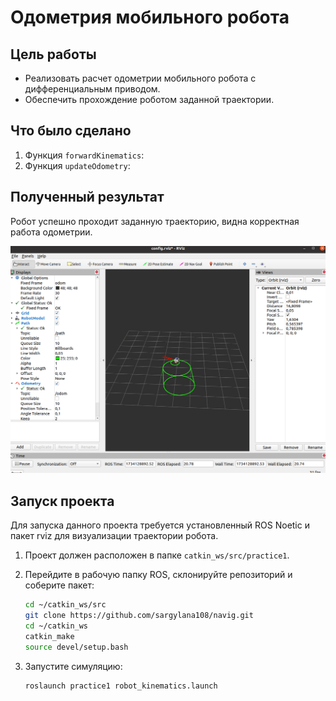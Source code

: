 # Одометрия мобильного робота

## Цель работы
- Реализовать расчет одометрии мобильного робота с дифференциальным приводом.
- Обеспечить прохождение роботом заданной траектории.

## Что было сделано
1. Функция `forwardKinematics`:
2. Функция `updateOdometry`:

## Полученный результат
Робот успешно проходит заданную траекторию, видна корректная работа одометрии.

![Trajectory](assets/trajectory_rviz.png)

## Запуск проекта

Для запуска данного проекта требуется установленный ROS Noetic и пакет rviz для визуализации траектории робота.

1. Проект должен  расположен в папке `catkin_ws/src/practice1`.

2. Перейдите в рабочую папку ROS, склонируйте репозиторий и соберите пакет:

   ```bash
   cd ~/catkin_ws/src
   git clone https://github.com/sargylana108/navig.git
   cd ~/catkin_ws
   catkin_make
   source devel/setup.bash
   ```

2. Запустите симуляцию:
    ```bash
    roslaunch practice1 robot_kinematics.launch
    ```
